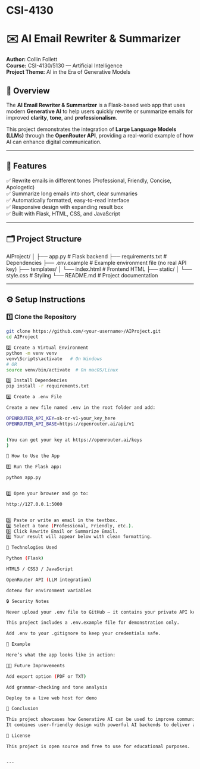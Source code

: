 # CSI-4130

# ✉️ AI Email Rewriter & Summarizer
**Author:** Collin Follett  
**Course:** CSI-4130/5130 — Artificial Intelligence  
**Project Theme:** AI in the Era of Generative Models  

## 🧠 Overview
The **AI Email Rewriter & Summarizer** is a Flask-based web app that uses modern **Generative AI** to help users quickly rewrite or summarize emails for improved **clarity**, **tone**, and **professionalism**.  

This project demonstrates the integration of **Large Language Models (LLMs)** through the **OpenRouter API**, providing a real-world example of how AI can enhance digital communication.  

---

## 🚀 Features
✅ Rewrite emails in different tones (Professional, Friendly, Concise, Apologetic)  
✅ Summarize long emails into short, clear summaries  
✅ Automatically formatted, easy-to-read interface  
✅ Responsive design with expanding result box  
✅ Built with Flask, HTML, CSS, and JavaScript  

---

## 🗂️ Project Structure
AIProject/
│
├── app.py # Flask backend
├── requirements.txt # Dependencies
├── .env.example # Example environment file (no real API key)
├── templates/
│ └── index.html # Frontend HTML
├── static/
│ └── style.css # Styling
└── README.md # Project documentation


---

## ⚙️ Setup Instructions

### 1️⃣ Clone the Repository
```bash
git clone https://github.com/<your-username>/AIProject.git
cd AIProject

2️⃣ Create a Virtual Environment
python -m venv venv
venv\Scripts\activate   # On Windows
# OR
source venv/bin/activate  # On macOS/Linux

3️⃣ Install Dependencies
pip install -r requirements.txt

4️⃣ Create a .env File

Create a new file named .env in the root folder and add:

OPENROUTER_API_KEY=sk-or-v1-your_key_here
OPENROUTER_API_BASE=https://openrouter.ai/api/v1


(You can get your key at https://openrouter.ai/keys
)

🧩 How to Use the App

1️⃣ Run the Flask app:

python app.py


2️⃣ Open your browser and go to:

http://127.0.0.1:5000


3️⃣ Paste or write an email in the textbox.
4️⃣ Select a tone (Professional, Friendly, etc.).
5️⃣ Click Rewrite Email or Summarize Email.
6️⃣ Your result will appear below with clean formatting.

🧱 Technologies Used

Python (Flask)

HTML5 / CSS3 / JavaScript

OpenRouter API (LLM integration)

dotenv for environment variables

🔒 Security Notes

Never upload your .env file to GitHub — it contains your private API key.

This project includes a .env.example file for demonstration only.

Add .env to your .gitignore to keep your credentials safe.

🧾 Example

Here’s what the app looks like in action:

🧑‍💻 Future Improvements

Add export option (PDF or TXT)

Add grammar-checking and tone analysis

Deploy to a live web host for demo

🏁 Conclusion

This project showcases how Generative AI can be used to improve communication clarity and tone.
It combines user-friendly design with powerful AI backends to deliver a functional, real-world productivity tool.

📜 License

This project is open source and free to use for educational purposes.


---


